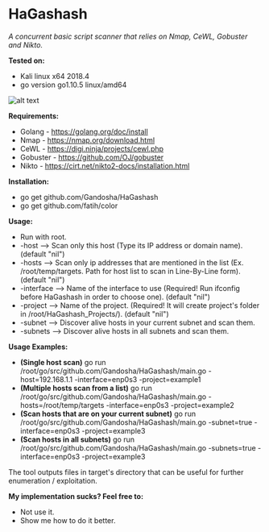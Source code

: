 # HaGashash
*A concurrent basic script scanner that relies on Nmap, CeWL, Gobuster and Nikto.*

**Tested on:**
- Kali linux x64 2018.4
- go version go1.10.5 linux/amd64

![alt text](https://i.imgflip.com/139g0q.jpg)

**Requirements:**
* Golang - https://golang.org/doc/install
* Nmap - https://nmap.org/download.html
* CeWL - https://digi.ninja/projects/cewl.php
* Gobuster - https://github.com/OJ/gobuster
* Nikto - https://cirt.net/nikto2-docs/installation.html

**Installation:**
* go get github.com/Gandosha/HaGashash
* go get github.com/fatih/color

**Usage:**
* Run with root.
* -host 
--> Scan only this host (Type its IP address or domain name). (default "nil")
* -hosts 
--> Scan only ip addresses that are mentioned in the list (Ex. /root/temp/targets. Path for host list to scan in Line-By-Line form). (default "nil")
* -interface 
--> Name of the interface to use (Required! Run ifconfig before HaGashash in order to choose one). (default "nil")
* -project 
--> Name of the project. (Required! It will create project's folder in /root/HaGashash_Projects/). (default "nil")
* -subnet 
--> Discover alive hosts in your current subnet and scan them.
* -subnets 
--> Discover alive hosts in all subnets and scan them.

**Usage Examples:**
* **(Single host scan)** go run /root/go/src/github.com/Gandosha/HaGashash/main.go -host=192.168.1.1 -interface=enp0s3 -project=example1
* **(Multiple hosts scan from a list)** go run /root/go/src/github.com/Gandosha/HaGashash/main.go -hosts=/root/temp/targets -interface=enp0s3 -project=example2
* **(Scan hosts that are on your current subnet)** go run /root/go/src/github.com/Gandosha/HaGashash/main.go -subnet=true -interface=enp0s3 -project=example3
* **(Scan hosts in all subnets)** go run /root/go/src/github.com/Gandosha/HaGashash/main.go -subnets=true -interface=enp0s3 -project=example3

The tool outputs files in target's directory that can be useful for further enumeration / exploitation.

**My implementation sucks? Feel free to:**
* Not use it.
* Show me how to do it better.
